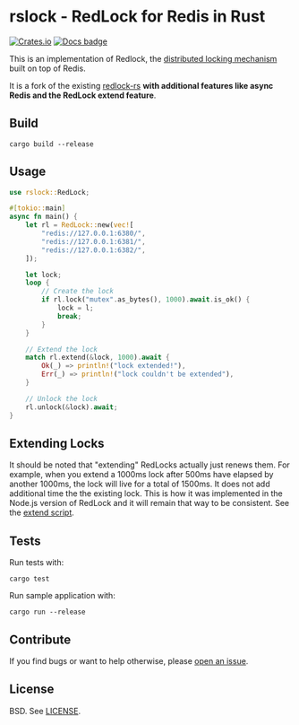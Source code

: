 # rslock - RedLock for Redis in Rust

[![Crates.io](https://img.shields.io/crates/v/rslock)][crates.io]
[![Docs badge]][docs.rs]

This is an implementation of Redlock, the [distributed locking mechanism][distlock] built on top of Redis.

It is a fork of the existing [redlock-rs](https://github.com/badboy/redlock-rs) **with additional features like async Redis and the RedLock extend feature**.

## Build

```
cargo build --release
```

## Usage

```rust
use rslock::RedLock;

#[tokio::main]
async fn main() {
    let rl = RedLock::new(vec![
        "redis://127.0.0.1:6380/",
        "redis://127.0.0.1:6381/",
        "redis://127.0.0.1:6382/",
    ]);

    let lock;
    loop {
        // Create the lock
        if rl.lock("mutex".as_bytes(), 1000).await.is_ok() {
            lock = l;
            break;
        }
    }

    // Extend the lock
    match rl.extend(&lock, 1000).await {
        Ok(_) => println!("lock extended!"),
        Err(_) => println!("lock couldn't be extended"),
    }

    // Unlock the lock
    rl.unlock(&lock).await;
}
```

## Extending Locks

It should be noted that "extending" RedLocks actually just renews them. For example, when you extend a 1000ms lock after 500ms have elapsed by another 1000ms, the lock will live for a total of 1500ms. It does not add additional time the the existing lock. This is how it was implemented in the Node.js version of RedLock and it will remain that way to be consistent. See the [extend script](https://github.com/hexcowboy/rslock/blob/main/src/redlock.rs#L22-L30).

## Tests

Run tests with:

```
cargo test
```

Run sample application with:

```
cargo run --release
```

## Contribute

If you find bugs or want to help otherwise, please [open an issue](https://github.com/rsecob/redlock-async-rs/issues).

## License

BSD. See [LICENSE](LICENSE).

[distlock]: http://redis.io/topics/distlock
[docs badge]: https://img.shields.io/badge/docs.rs-rustdoc-green
[crates.io]: https://crates.io/crates/rslock
[docs.rs]: https://docs.rs/rslock/
